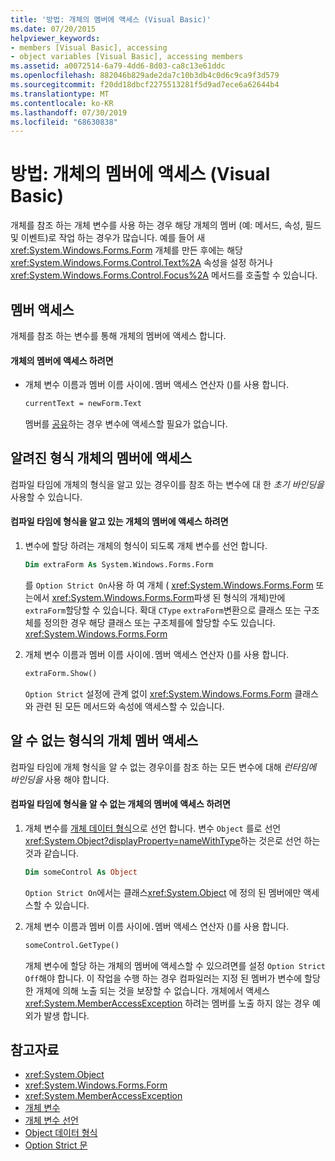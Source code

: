 ```yaml
---
title: '방법: 개체의 멤버에 액세스 (Visual Basic)'
ms.date: 07/20/2015
helpviewer_keywords:
- members [Visual Basic], accessing
- object variables [Visual Basic], accessing members
ms.assetid: a0072514-6a79-4dd6-8d03-ca8c13e61ddc
ms.openlocfilehash: 882046b829ade2da7c10b3db4c0d6c9ca9f3d579
ms.sourcegitcommit: f20dd18dbcf2275513281f5d9ad7ece6a62644b4
ms.translationtype: MT
ms.contentlocale: ko-KR
ms.lasthandoff: 07/30/2019
ms.locfileid: "68630838"
---
```

# <a name="how-to-access-members-of-an-object-visual-basic"></a>방법: 개체의 멤버에 액세스 (Visual Basic)

개체를 참조 하는 개체 변수를 사용 하는 경우 해당 개체의 멤버 (예: 메서드, 속성, 필드 및 이벤트)로 작업 하는 경우가 많습니다. 예를 들어 새 <xref:System.Windows.Forms.Form> 개체를 만든 후에는 해당 <xref:System.Windows.Forms.Control.Text%2A> 속성을 설정 하거나 <xref:System.Windows.Forms.Control.Focus%2A> 메서드를 호출할 수 있습니다.

## <a name="accessing-members"></a>멤버 액세스

개체를 참조 하는 변수를 통해 개체의 멤버에 액세스 합니다.

#### <a name="to-access-members-of-an-object"></a>개체의 멤버에 액세스 하려면

- 개체 변수 이름과 멤버 이름 사이에`.`멤버 액세스 연산자 ()를 사용 합니다.

    ```vb
    currentText = newForm.Text
    ```

    멤버를 [공유](../../../../visual-basic/language-reference/modifiers/shared.md)하는 경우 변수에 액세스할 필요가 없습니다.

## <a name="accessing-members-of-an-object-of-known-type"></a>알려진 형식 개체의 멤버에 액세스

컴파일 타임에 개체의 형식을 알고 있는 경우이를 참조 하는 변수에 대 한 *초기 바인딩을* 사용할 수 있습니다.

#### <a name="to-access-members-of-an-object-for-which-you-know-the-type-at-compile-time"></a>컴파일 타임에 형식을 알고 있는 개체의 멤버에 액세스 하려면

1. 변수에 할당 하려는 개체의 형식이 되도록 개체 변수를 선언 합니다.

    ```vb
    Dim extraForm As System.Windows.Forms.Form
    ```

    를 `Option Strict On`사용 하 여 개체 ( <xref:System.Windows.Forms.Form> 또는에서 <xref:System.Windows.Forms.Form>파생 된 형식의 개체)만에 `extraForm`할당할 수 있습니다. 확대 `CType` `extraForm`변환으로 클래스 또는 구조체를 정의한 경우 해당 클래스 또는 구조체를에 할당할 수도 있습니다. <xref:System.Windows.Forms.Form>

2. 개체 변수 이름과 멤버 이름 사이에`.`멤버 액세스 연산자 ()를 사용 합니다.

    ```vb
    extraForm.Show()
    ```

    `Option Strict` 설정에 관계 없이 <xref:System.Windows.Forms.Form> 클래스와 관련 된 모든 메서드와 속성에 액세스할 수 있습니다.

## <a name="accessing-members-of-an-object-of-unknown-type"></a>알 수 없는 형식의 개체 멤버 액세스

컴파일 타임에 개체 형식을 알 수 없는 경우이를 참조 하는 모든 변수에 대해 *런타임에 바인딩을* 사용 해야 합니다.

#### <a name="to-access-members-of-an-object-for-which-you-do-not-know-the-type-at-compile-time"></a>컴파일 타임에 형식을 알 수 없는 개체의 멤버에 액세스 하려면

1. 개체 변수를 [개체 데이터 형식](../../../../visual-basic/language-reference/data-types/object-data-type.md)으로 선언 합니다. 변수 `Object` 를로 선언 <xref:System.Object?displayProperty=nameWithType>하는 것은로 선언 하는 것과 같습니다.

    ```vb
    Dim someControl As Object
    ```

    `Option Strict On`에서는 클래스<xref:System.Object> 에 정의 된 멤버에만 액세스할 수 있습니다.

2. 개체 변수 이름과 멤버 이름 사이에`.`멤버 액세스 연산자 ()를 사용 합니다.

    ```vb
    someControl.GetType()
    ```

    개체 변수에 할당 하는 개체의 멤버에 액세스할 수 있으려면를 설정 `Option Strict Off`해야 합니다. 이 작업을 수행 하는 경우 컴파일러는 지정 된 멤버가 변수에 할당 한 개체에 의해 노출 되는 것을 보장할 수 없습니다. 개체에서 액세스 <xref:System.MemberAccessException> 하려는 멤버를 노출 하지 않는 경우 예외가 발생 합니다.

## <a name="see-also"></a>참고자료

- <xref:System.Object>
- <xref:System.Windows.Forms.Form>
- <xref:System.MemberAccessException>
- [개체 변수](../../../../visual-basic/programming-guide/language-features/variables/object-variables.md)
- [개체 변수 선언](../../../../visual-basic/programming-guide/language-features/variables/object-variable-declaration.md)
- [Object 데이터 형식](../../../../visual-basic/language-reference/data-types/object-data-type.md)
- [Option Strict 문](../../../../visual-basic/language-reference/statements/option-strict-statement.md)
